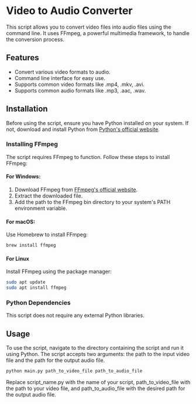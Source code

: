 # Video to Audio Converter

This script allows you to convert video files into audio files using the command line. It uses FFmpeg, a powerful multimedia framework, to handle the conversion process.

## Features

- Convert various video formats to audio.
- Command line interface for easy use.
- Supports common video formats like .mp4, .mkv, .avi.
- Supports common audio formats like .mp3, .aac, .wav.

## Installation

Before using the script, ensure you have Python installed on your system. If not, download and install Python from [Python's official website](https://www.python.org/downloads/).

### Installing FFmpeg

The script requires FFmpeg to function. Follow these steps to install FFmpeg:

#### For Windows:

1. Download FFmpeg from [FFmpeg's official website](https://ffmpeg.org/download.html).
2. Extract the downloaded file.
3. Add the path to the FFmpeg bin directory to your system's PATH environment variable.

#### For macOS:

Use Homebrew to install FFmpeg:

```bash
brew install ffmpeg
```

#### For Linux 

Install FFmpeg using the package manager:

```bash 
sudo apt update
sudo apt install ffmpeg
```

### Python Dependencies
This script does not require any external Python libraries.

## Usage
To use the script, navigate to the directory containing the script and run it using Python. The script accepts two arguments: the path to the input video file and the path for the output audio file.

```bash
python main.py path_to_video_file path_to_audio_file
```

Replace script_name.py with the name of your script, path_to_video_file with the path to your video file, and path_to_audio_file with the desired path for the output audio file.

